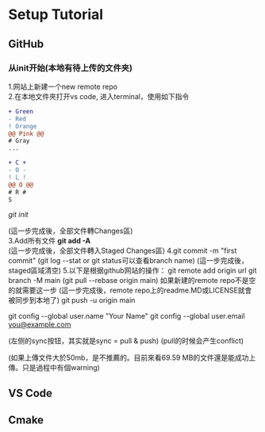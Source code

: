 # Setup Tutorial

## GitHub
### 从init开始(本地有待上传的文件夹)  
1.网站上新建一个new remote repo  
2.在本地文件夾打开vs code, 进入terminal，使用如下指令  

```diff
+ Green
- Red
! Orange
@@ Pink @@
# Gray
...
```

```diff
+ C +
- O -
! L !
@@ O @@
# R #
S
```


*git init*  

(這一步完成後，全部文件轉Changes區)  
3.Add所有文件
**git add -A**  
(這一步完成後，全部文件轉入Staged Changes區)
4.git commit -m "first commit"
(git log --stat or git status可以查看branch name)
(這一步完成後，staged區域清空)
5.以下是根据github网站的操作：
git remote add origin url
git branch -M main
(git pull --rebase origin main) 如果新建的remote repo不是空的就需要这一步
(這一步完成後，remote repo上的readme.MD或LICENSE就會被同步到本地了)
git push -u origin main


 git config --global user.name "Your Name"
 git config --global user.email you@example.com


(左侧的sync按钮，其实就是sync = pull & push)
(pull的时候会产生conflict)

(如果上傳文件大於50mb，是不推薦的。目前來看69.59 MB的文件還是能成功上傳。只是過程中有個warning)



## VS Code

## Cmake
